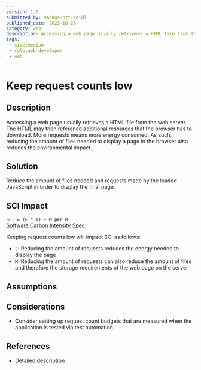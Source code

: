 ```yaml
---
version: 1.0
submitted_by: markus-ntt-seidl
published_date: 2023-10-25
category: web
description: Accessing a web page usually retrieves a HTML file from the web server. The HTML may then reference additional resources that the browser has to download.
tags: 
 - size:medium
 - role:web-developer
 - web
---
```


# Keep request counts low

## Description

Accessing a web page usually retrieves a HTML file from the web server. The HTML may then reference additional resources that the browser has to download. More requests means more energy consumed. As such, reducing the amount of files needed to display a page in the browser also reduces the environmental impact.

## Solution

Reduce the amount of files needed and requests made by the loaded JavaScript in order to display the final page. 

## SCI Impact

`SCI = (E * I) + M per R`  
[Software Carbon Intensity Spec](https://grnsft.org/sci)

Keeping request counts low will impact SCI as follows:

- `E`: Reducing the amount of requests reduces the energy needed to display the page
- `M`: Reducing the amount of requests can also reduce the amount of files and therefore the storage requirements of the web page on the server


## Assumptions


## Considerations

- Consider setting up request count budgets that are measured when the application is tested via test automation


## References

- [Detailed description](https://web.dev/resource-summary/)
